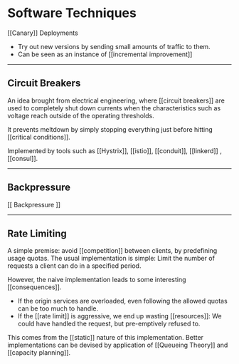 # Software Techniques

[[Canary]] Deployments

* Try out new versions by sending small amounts of traffic to them.
* Can be seen as an instance of [[incremental improvement]]

___

## Circuit Breakers

An idea brought from electrical engineering, where [[circuit breakers]] are used to completely shut down currents when the characteristics such as voltage reach outside of the operating thresholds.

It prevents meltdown by simply stopping everything just before hitting [[critical conditions]].

Implemented by tools such as [[Hystrix]], [[istio]], [[conduit]], [[linkerd]] , [[consul]].

___

## Backpressure

[[ Backpressure ]]

___

## Rate Limiting

A simple premise: avoid [[competition]] between clients, by predefining usage quotas. The usual implementation is simple: Limit the number of requests a client can do in a specified period.

However, the naive implementation leads to some interesting [[consequences]].

* If the origin services are overloaded, even following the allowed quotas can be too much to handle.
* If the [[rate limit]] is aggressive, we end up wasting [[resources]]: We could have handled the request, but pre-emptively refused to.

This comes from the [[static]] nature of this implementation. Better implementations can be devised by application of [[Queueing Theory]] and [[capacity planning]].
